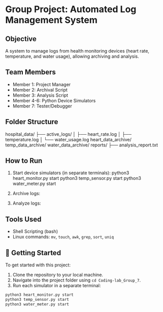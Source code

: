 # Group Project: Automated Log Management System

## Objective
A system to manage logs from health monitoring devices (heart rate, temperature, and water usage), allowing archiving and analysis.

## Team Members
- Member 1: Project Manager
- Member 2: Archival Script
- Member 3: Analysis Script
- Member 4-6: Python Device Simulators
- Member 7: Tester/Debugger

## Folder Structure
hospital_data/
├── active_logs/
│ ├── heart_rate.log
│ ├── temperature.log
│ └── water_usage.log
heart_data_archive/
temp_data_archive/
water_data_archive/
reports/
├── analysis_report.txt
## How to Run

1. Start device simulators (in separate terminals):
python3 heart_monitor.py start
python3 temp_sensor.py start
python3 water_meter.py start

2. Archive logs:

3. Analyze logs:

## Tools Used
- Shell Scripting (bash)
- Linux commands: `mv`, `touch`, `awk`, `grep`, `sort`, `uniq`

## 🚀 Getting Started
To get started with this project:
1. Clone the repository to your local machine.
2. Navigate into the project folder using `cd Coding-lab_Group_7`.
3. Run each simulator in a separate terminal:
```bash
python3 heart_monitor.py start
python3 temp_sensor.py start
python3 water_meter.py start
